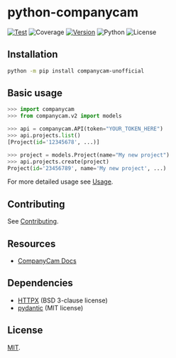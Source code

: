 # python-companycam

[![Test](https://github.com/ely-as/python-companycam/actions/workflows/test.yml/badge.svg?branch=main)](https://github.com/ely-as/python-companycam/actions/workflows/test.yml)
![Coverage](https://cov.ely.as/github/ely-as/python-companycam/main/badge.svg)
[![Version](https://img.shields.io/pypi/v/companycam-unofficial)](https://pypi.org/project/companycam-unofficial/)
![Python](https://img.shields.io/pypi/pyversions/companycam-unofficial)
![License](https://img.shields.io/pypi/l/companycam-unofficial)

## Installation

```sh
python -m pip install companycam-unofficial
```

## Basic usage

```py
>>> import companycam
>>> from companycam.v2 import models

>>> api = companycam.API(token="YOUR_TOKEN_HERE")
>>> api.projects.list()
[Project(id='12345678', ...)]

>>> project = models.Project(name="My new project")
>>> api.projects.create(project)
Project(id='23456789', name='My new project', ...)
```

For more detailed usage see [Usage](https://github.com/ely-as/python-companycam/blob/main/docs/usage.md).

## Contributing

See [Contributing](https://github.com/ely-as/python-companycam/blob/main/docs/contributing.md).

## Resources

- [CompanyCam Docs](https://docs.companycam.com/docs)

## Dependencies

- [HTTPX](https://www.python-httpx.org/) (BSD 3-clause license)
- [pydantic](https://pydantic-docs.helpmanual.io/) (MIT license)

## License

[MIT](https://github.com/ely-as/python-companycam/blob/main/LICENSE).

